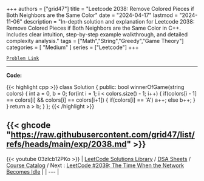 
+++
authors = ["grid47"]
title = "Leetcode 2038: Remove Colored Pieces if Both Neighbors are the Same Color"
date = "2024-04-17"
lastmod = "2024-11-06"
description = "In-depth solution and explanation for Leetcode 2038: Remove Colored Pieces if Both Neighbors are the Same Color in C++. Includes clear intuition, step-by-step example walkthrough, and detailed complexity analysis."
tags = ["Math","String","Greedy","Game Theory"]
categories = [
    "Medium"
]
series = ["Leetcode"]
+++



[`Problem Link`](https://leetcode.com/problems/remove-colored-pieces-if-both-neighbors-are-the-same-color/description/)

---
**Code:**

{{< highlight cpp >}}
class Solution {
public:
    bool winnerOfGame(string colors) {
        int a = 0, b = 0;
        for(int i = 1; i < colors.size() - 1; i++) {
            if(colors[i - 1] == colors[i] && colors[i] == colors[i+1]) {
                if(colors[i] == 'A') a++;
                else b++;
            }
        }
        return a > b;
    }
};
{{< /highlight >}}

{{< ghcode "https://raw.githubusercontent.com/grid47/list/refs/heads/main/exp/2038.md" >}}
---
{{< youtube 03zIcb12PKo >}}
| [LeetCode Solutions Library](https://grid47.xyz/leetcode/) / [DSA Sheets](https://grid47.xyz/sheets/) / [Course Catalog](https://grid47.xyz/courses/) / Next : [LeetCode #2039: The Time When the Network Becomes Idle](https://grid47.xyz/leetcode/solution-2039-the-time-when-the-network-becomes-idle/) |
| --- |
